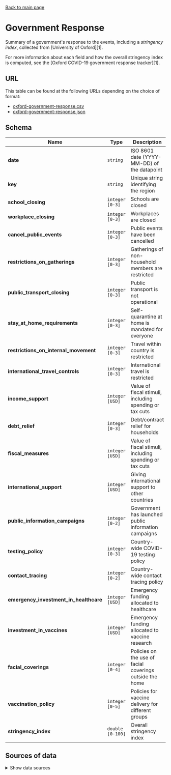 [Back to main page](../README.md)

# Government Response
Summary of a government's response to the events, including a *stringency index*, collected from
[University of Oxford][1].

For more information about each field and how the overall stringency index is
computed, see the [Oxford COVID-19 government response tracker][1].


## URL
This table can be found at the following URLs depending on the choice of format:
* [oxford-government-response.csv](https://storage.googleapis.com/covid19-open-data/v3/oxford-government-response.csv)
* [oxford-government-response.json](https://storage.googleapis.com/covid19-open-data/v3/oxford-government-response.json)


## Schema
| Name | Type | Description | Example |
| ---- | ---- | ----------- | ------- |
| **date** | `string` | ISO 8601 date (YYYY-MM-DD) of the datapoint | 2020-03-30 |
| **key** | `string` | Unique string identifying the region | US_CA |
| **school_closing** | `integer` `[0-3]` | Schools are closed | 2 |
| **workplace_closing** | `integer` `[0-3]` | Workplaces are closed | 2 |
| **cancel_public_events** | `integer` `[0-3]` | Public events have been cancelled | 2 |
| **restrictions_on_gatherings** | `integer` `[0-3]` | Gatherings of non-household members are restricted | 2 |
| **public_transport_closing** | `integer` `[0-3]` | Public transport is not operational | 0 |
| **stay_at_home_requirements** | `integer` `[0-3]` | Self-quarantine at home is mandated for everyone | 0 |
| **restrictions_on_internal_movement** | `integer` `[0-3]` | Travel within country is restricted | 1 |
| **international_travel_controls** | `integer` `[0-3]` | International travel is restricted | 3 |
| **income_support** | `integer` `[USD]` | Value of fiscal stimuli, including spending or tax cuts | 20449287023 |
| **debt_relief** | `integer` `[0-3]` | Debt/contract relief for households | 0 |
| **fiscal_measures** | `integer` `[USD]` | Value of fiscal stimuli, including spending or tax cuts | 20449287023 |
| **international_support** | `integer` `[USD]` | Giving international support to other countries | 274000000 |
| **public_information_campaigns** | `integer` `[0-2]` | Government has launched public information campaigns | 1 |
| **testing_policy** | `integer` `[0-3]` | Country-wide COVID-19 testing policy | 1 |
| **contact_tracing** | `integer` `[0-2]` | Country-wide contact tracing policy | 1 |
| **emergency_investment_in_healthcare** | `integer` `[USD]` | Emergency funding allocated to healthcare | 500000 |
| **investment_in_vaccines** | `integer` `[USD]` | Emergency funding allocated to vaccine research | 100000 |
| **facial_coverings** | `integer` `[0-4]` | Policies on the use of facial coverings outside the home | 2 |
| **vaccination_policy** | `integer` `[0-5]` | Policies for vaccine delivery for different groups | 2 |
| **stringency_index** | `double` `[0-100]` | Overall stringency index | 71.43 |


## Sources of data

<details>
<summary>Show data sources</summary>


| Data | Source | License and Terms of Use |
| ---- | ------ | ------------------------ |
| Government response data | [Oxford COVID-19 government response tracker][1] | [CC BY](https://github.com/OxCGRT/covid-policy-tracker/blob/master/LICENSE.txt) |

</details>
